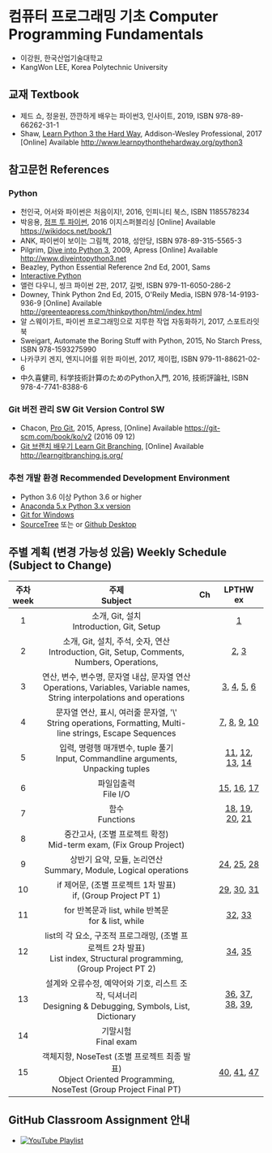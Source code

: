 # 컴퓨터 프로그래밍 기초 Computer Programming Fundamentals

* 이강원, 한국산업기술대학교
* KangWon LEE, Korea Polytechnic University

## 교재 Textbook
* 제드 쇼, 정윤원, 깐깐하게 배우는 파이썬3, 인사이트, 2019, ISBN 978-89-66262-31-1
* Shaw, [Learn Python 3 the Hard Way](http://www.learnpythonthehardway.org/python3), Addison-Wesley Professional, 2017 [Online] Available http://www.learnpythonthehardway.org/python3

## 참고문헌 References
### Python
* 천인국, 어서와 파이썬은 처음이지!, 2016, 인피니티 북스, ISBN 1185578234
* 박응용, [점프 투 파이썬](https://wikidocs.net/book/1), 2016 이지스퍼블리싱 [Online] Available https://wikidocs.net/book/1
* ANK, 파이썬이 보이는 그림책, 2018, 성안당, ISBN 978-89-315-5565-3
* Pilgrim, [Dive into Python 3](http://www.diveintopython3.net), 2009, Apress [Online] Available http://www.diveintopython3.net
* Beazley, Python Essential Reference 2nd Ed, 2001, Sams
* [Interactive Python](http://interactivepython.org/)
* 앨런 다우니, 씽크 파이썬 2판, 2017, 길벗, ISBN 979-11-6050-286-2
* Downey, Think Python 2nd Ed, 2015, O'Reily Media, ISBN 978-14-9193-936-9 [Online] Available http://greenteapress.com/thinkpython/html/index.html
* 알 스웨이가트, 파이썬 프로그래밍으로 지루한 작업 자동화하기, 2017, 스포트라잇북
* Sweigart, Automate the Boring Stuff with Python, 2015, No Starch Press, ISBN 978-1593275990
* 나카쿠키 겐지, 엔지니어를 위한 파이썬, 2017, 제이펍, ISBN 979-11-88621-02-6
* 中久喜健司, 科学技術計算のためのPython入門, 2016, 技術評論社, ISBN 978-4-7741-8388-6

### Git 버전 관리 SW Git Version Control SW
* Chacon, [Pro Git](https://git-scm.com/book/ko/v2), 2015, Apress, [Online] Available https://git-scm.com/book/ko/v2 (2016 09 12)
* [Git 브랜치 배우기 Learn Git Branching](http://learngitbranching.js.org/), [Online] Available http://learngitbranching.js.org/

### 추천 개발 환경 Recommended Development Environment
* Python 3.6 이상 Python 3.6 or higher 
* [Anaconda 5.x Python 3.x version](https://www.continuum.io/downloads)
* [Git for Windows](https://git-scm.com/download/win)
* [SourceTree](https://www.sourcetreeapp.com/download/) 또는 or [Github Desktop](https://desktop.github.com/)

## 주별 계획 (변경 가능성 있음) Weekly Schedule (Subject to Change)
| 주차<br>week | 주제<br>Subject                                                                                                             | Ch  | LPTHW ex    |
|:------------:|:---------------------------------------------------------------------------------------------------------------------------:|:---:|:-----------:|
|  1           | 소개, Git, 설치<br>Introduction, Git, Setup                                                                                 |     | [1](https://learnpythonthehardway.org/python3/ex1.html)           |
|  2           | 소개, Git, 설치, 주석, 숫자, 연산<br>Introduction, Git, Setup, Comments, Numbers, Operations,                               |     | [2](https://learnpythonthehardway.org/python3/ex2.html), [3](https://learnpythonthehardway.org/python3/ex3.html)        |
|  3           | 연산, 변수, 변수명, 문자열 내삽, 문자열 연산<br>Operations, Variables, Variable names, String interpolations and operations |     | [3](https://learnpythonthehardway.org/python3/ex3.html), [4](https://learnpythonthehardway.org/python3/ex4.html), [5](https://learnpythonthehardway.org/python3/ex5.html), [6](https://learnpythonthehardway.org/python3/ex6.html) |
|  4           | 문자열 연산, 표시, 여러줄 문자열, '\\'<br>String operations, Formatting, Multi-line strings, Escape Sequences               |     | [7](https://learnpythonthehardway.org/python3/ex7.html), [8](https://learnpythonthehardway.org/python3/ex8.html), [9](https://learnpythonthehardway.org/python3/ex9.html), [10](https://learnpythonthehardway.org/python3/ex10.html) |
|  5           | 입력, 명령행 매개변수, tuple 풀기<br>Input, Commandline arguments, Unpacking tuples                                         |     | [11](https://learnpythonthehardway.org/python3/ex11.html), [12](https://learnpythonthehardway.org/python3/ex12.html), [13](https://learnpythonthehardway.org/python3/ex13.html), [14](https://learnpythonthehardway.org/python3/ex14.html) |
|  6           | 파일입출력<br>File I/O                                                                                                      |     | [15](https://learnpythonthehardway.org/python3/ex15.html), [16](https://learnpythonthehardway.org/python3/ex16.html), [17](https://learnpythonthehardway.org/python3/ex17.html) |
|  7           | 함수<br>Functions                                                                                                           |     | [18](https://learnpythonthehardway.org/python3/ex18.html), [19](https://learnpythonthehardway.org/python3/ex19.html), [20](https://learnpythonthehardway.org/python3/ex20.html), [21](https://learnpythonthehardway.org/python3/ex21.html) |
|  8           | 중간고사, (조별 프로젝트 확정)<br>Mid-term exam, (Fix Group Project)                                                        |     |             |
|  9           | 상반기 요약, 모듈, 논리연산<br>Summary, Module, Logical operations                                                          |     | [24](https://learnpythonthehardway.org/python3/ex24.html), [25](https://learnpythonthehardway.org/python3/ex25.html), [28](https://learnpythonthehardway.org/python3/ex28.html) |
| 10           | if 제어문, (조별 프로젝트 1차 발표)<br>if, (Group Project PT 1)                                                             |     | [29](https://learnpythonthehardway.org/python3/ex29.html), [30](https://learnpythonthehardway.org/python3/ex30.html), [31](https://learnpythonthehardway.org/python3/ex31.html) |
| 11           | for 반복문과 list, while 반복문<br>for & list, while                                                                        |     | [32](https://learnpythonthehardway.org/python3/ex32.html), [33](https://learnpythonthehardway.org/python3/ex33.html) |
| 12           | list의 각 요소, 구조적 프로그래밍, (조별 프로젝트 2차 발표)<br>List index, Structural programming, (Group Project PT 2)     |     | [34](https://learnpythonthehardway.org/python3/ex34.html), [35](https://learnpythonthehardway.org/python3/ex35.html) |
| 13           | 설계와 오류수정, 예약어와 기호, 리스트 조작, 딕셔너리 <br>Designing & Debugging, Symbols, List, Dictionary                  |     | [36](https://learnpythonthehardway.org/python3/ex36.html), [37](https://learnpythonthehardway.org/python3/ex37.html), [38](https://learnpythonthehardway.org/python3/ex38.html), [39](https://learnpythonthehardway.org/python3/ex39.html), |
| 14           | 기말시험<br>Final exam                                                                                                      |     |             |
| 15           | 객체지향, NoseTest (조별 프로젝트 최종 발표) <br>Object Oriented Programming, NoseTest (Group Project Final PT)             |     | [40](https://learnpythonthehardway.org/python3/ex40.html), [41](https://learnpythonthehardway.org/python3/ex41.html), [47](https://learnpythonthehardway.org/python3/ex47.html) | 

## GitHub Classroom Assignment 안내
* [![YouTube Playlist](https://i.ytimg.com/vi/efCnw0XfzGQ/hqdefault.jpg)](https://www.youtube.com/playlist?list=PLA6B0Lmr9oJPy7QUyNeNwIYObFNQtzqJG)
